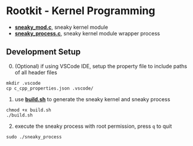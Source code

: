# Rootkit - Kernel Programming
- [**sneaky_mod.c**](sneaky_mod.c), sneaky kernel module
- [**sneaky_process.c**](sneaky_process.c), sneaky kernel module wrapper process
## Development Setup
0. (Optional) if using VSCode IDE, setup the property file to include paths of all header files
```
mkdir .vscode
cp c_cpp_properties.json .vscode/
```
1. use [**build.sh**](build.sh) to generate the sneaky kernel and sneaky process
```
chmod +x build.sh
./build.sh
```
2. execute the sneaky process with root permission, press ```q``` to quit
```
sudo ./sneaky_process
```
